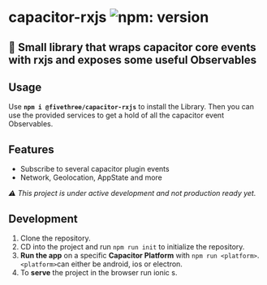 # capacitor-rxjs ![npm: version](https://flat.badgen.net/npm/v/@fivethree/capacitor-rxjs)
🤩 Small library that wraps capacitor core events with rxjs and exposes some useful Observables
---
## Usage


Use **`npm i @fivethree/capacitor-rxjs`** to install the Library.
Then you can use the provided services to get a hold of all the capacitor event Observables.

## Features

* Subscribe to several capacitor plugin events
* Network, Geolocation, AppState and more



*⚠ This project is under active development and not production ready yet.*

## Development

1. Clone the repository.
2. CD into the project and run `npm run init` to initialize the repository.
3. **Run the app** on a specific **Capacitor Platform** with `npm run <platform>`. `<platform>`can either be android, ios or electron.
4. To **serve** the project in the browser run ionic s.
